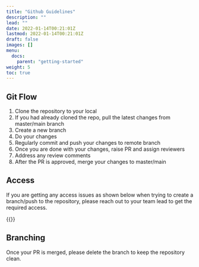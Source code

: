 ```yaml
---
title: "Github Guidelines"
description: ""
lead: ""
date: 2022-01-14T00:21:01Z
lastmod: 2022-01-14T00:21:01Z
draft: false
images: []
menu: 
  docs:
    parent: "getting-started"
weight: 5
toc: true
---
```


## Git Flow

1. Clone the repository to your local
2. If you had already cloned the repo, pull the latest changes from master/main branch
3. Create a new branch
4. Do your changes
5. Regularly commit and push your changes to remote branch
6. Once you are done with your changes, raise PR and assign reviewers
7. Address any review comments
8. After the PR is approved, merge your changes to master/main

## Access

If you are getting any access issues as shown below when trying to create a branch/push to the repository, please reach out to your team lead to get the required access.

{{<alert icon="⚠️" text="Please make sure you have correct access rights and the repository exists" />}}

## Branching

Once your PR is merged, please delete the branch to keep the repository clean.